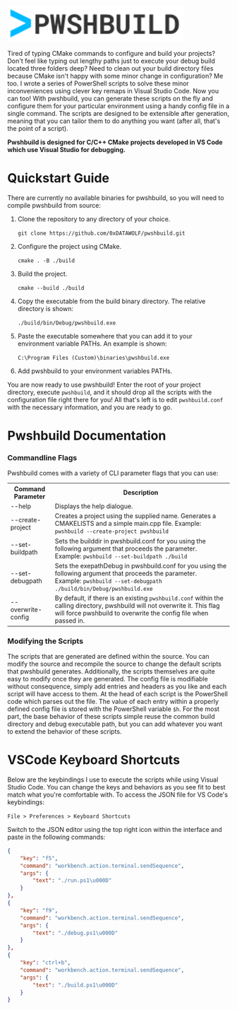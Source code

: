 <img src="md/pwshbuild.svg" width="400px">

Tired of typing CMake commands to configure and build your projects? Don't feel like typing out lengthy paths
just to execute your debug build located three folders deep? Need to clean out your build directory files because
CMake isn't happy with some minor change in configuration? Me too. I wrote a series of PowerShell scripts
to solve these minor inconveniences using clever key remaps in Visual Studio Code. Now you can too! With
pwshbuild, you can generate these scripts on the fly and configure them for your particular environment
using a handy config file in a single command. The scripts are designed to be extensible after generation,
meaning that you can tailor them to do anything you want (after all, that's the point of a script).

**Pwshbuild is designed for C/C++ CMake projects developed in VS Code which use Visual Studio for debugging.**

# Quickstart Guide

There are currently no available binaries for pwshbuild, so you will need to compile pwshbuild from source:

1. Clone the repository to any directory of your choice.

	``` git clone https://github.com/0xDATAWOLF/pwshbuild.git ```

2. Configure the project using CMake.

	``` cmake . -B ./build ```

3. Build the project.

	``` cmake --build ./build ```

4. Copy the executable from the build binary directory. The relative directory is shown:

	``` ./build/bin/Debug/pwshbuild.exe ```

5. Paste the executable somewhere that you can add it to your environment variable PATHs. An example is shown:

	``` C:\Program Files (Custom)\binaries\pwshbuild.exe ```

6. Add pwshbuild to your environment variables PATHs.

You are now ready to use pwshbuild! Enter the root of your project directory, execute `pwshbuild`, and it should
drop all the scripts with the configuration file right there for you! All that's left is to edit `pwshbuild.conf`
with the necessary information, and you are ready to go.

# Pwshbuild Documentation

### Commandline Flags

Pwshbuild comes with a variety of CLI parameter flags that you can use:

<table width="100%">
	<tr>
		<th width="20%">Command Parameter</th>
		<th>Description</th>
	</tr>
	<tr>
		<td>--help</td>
		<td>Displays the help dialogue.</td>
	</tr>
	<tr>
		<td>--create-project</td>
		<td>
			Creates a project using the supplied name. Generates a CMAKELISTS and a simple main.cpp file.
			Example: <code>pwshbuild --create-project pwshbuild</code>
		</td>
	</tr>
	<tr>
		<td>--set-buildpath</td>
		<td>
			Sets the builddir in pwshbuild.conf for you using the following argument that proceeds the parameter.</br>
			Example: <code>pwshbuild --set-buildpath ./build</code>
		</td>
	</tr>
	<tr>
		<td>--set-debugpath</td>
		<td>
			Sets the exepathDebug in pwshbuild.conf for you using the following argument that proceeds the parameter.</br>
			Example: <code>pwshbuild --set-debugpath ./build/bin/Debug/pwshbuild.exe</code>
		</td>
	</tr>
	<tr>
		<td>--overwrite-config</td>
		<td>
			By default, if there is an existing <code>pwshbuild.conf</code> within the calling directory, pwshbuild will
			not overwrite it. This flag will force pwshbuild to overwrite the config file when passed in.
		</td>
	</tr>
</table>

### Modifying the Scripts

The scripts that are generated are defined within the source. You can modify the source and recompile the source to change
the default scripts that pwshbuild generates. Additionally, the scripts themselves are quite easy to modify once they are
generated. The config file is modifiable without consequence, simply add entries and headers as you like and each script
will have access to them. At the head of each script is the PowerShell code which parses out the file. The value of each
entry within a properly defined config file is stored with the PowerShell variable `$h`. For the most part, the base
behavior of these scripts simple reuse the common build directory and debug executable path, but you can add whatever you
want to extend the behavior of these scripts.

# VSCode Keyboard Shortcuts

Below are the keybindings I use to execute the scripts while using Visual Studio Code. You can change the
keys and behaviors as you see fit to best match what you're comfortable with. To access the JSON file for
VS Code's keybindings:

``` File > Preferences > Keyboard Shortcuts ```

Switch to the JSON editor using the top right icon within the interface and paste in the following commands:

```JSON
{
	"key": "f5",
	"command": "workbench.action.terminal.sendSequence",
	"args": {
		"text": "./run.ps1\u000D"
	}
},
{
	"key": "f9",
	"command": "workbench.action.terminal.sendSequence",
	"args": {
		"text": "./debug.ps1\u000D"
	}
},
{
	"key": "ctrl+b",
	"command": "workbench.action.terminal.sendSequence",
	"args": {
		"text": "./build.ps1\u000D"
	}
}
```
